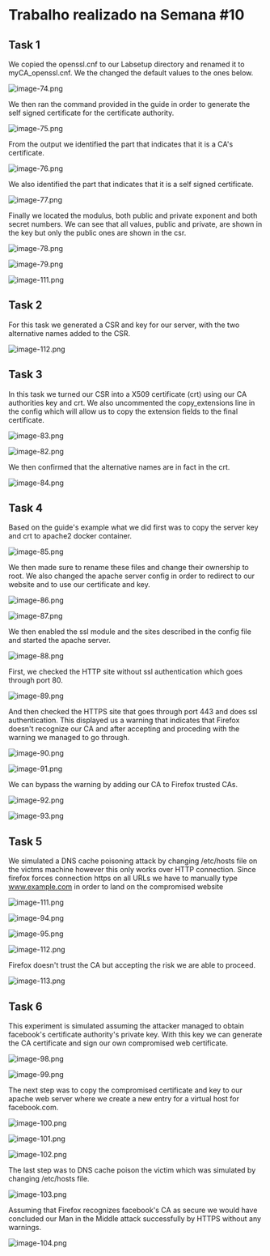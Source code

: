 # Trabalho realizado na Semana #10

## Task 1

We copied the openssl.cnf to our Labsetup directory and renamed it to myCA_openssl.cnf.
We the changed the default values to the ones below.

![image-74.png](./image-74.png)

We then ran the command provided in the guide in order to generate the self signed certificate for the certificate authority.

![image-75.png](./image-75.png)

From the output we identified the part that indicates that it is a CA's certificate.

![image-76.png](./image-76.png)

We also identified the part that indicates that it is a self signed certificate.

![image-77.png](./image-77.png)

Finally we located the modulus, both public and private exponent and both secret numbers.
We can see that all values, public and private, are shown in the key but only the public ones are shown in the csr.

![image-78.png](./image-78.png)

![image-79.png](./image-79.png)

![image-111.png](./image-111.png)

## Task 2

For this task we generated a CSR and key for our server, with the two alternative names added to the CSR.

![image-112.png](./image-112.png)

## Task 3

In this task we turned our CSR into a X509 certificate (crt) using our CA authorities key and crt.
We also uncommented the copy_extensions line in the config which will allow us to copy the extension fields to the final certificate.

![image-83.png](./image-83.png)

![image-82.png](./image-82.png)

We then confirmed that the alternative names are in fact in the crt.

![image-84.png](./image-84.png)

## Task 4

Based on the guide's example what we did first was to copy the server key and crt to apache2 docker container.

![image-85.png](./image-85.png)

We then made sure to rename these files and change their ownership to root. We also changed the apache server config in order to redirect to our website and to use our certificate and key.

![image-86.png](./image-86.png)

![image-87.png](./image-87.png)

We then enabled the ssl module and the sites described in the config file and started the apache server.

![image-88.png](./image-88.png)

First, we checked the HTTP site without ssl authentication which goes through port 80.

![image-89.png](./image-89.png)

And then checked the HTTPS site that goes through port 443 and does ssl authentication. This displayed us a warning that indicates that Firefox doesn't recognize our CA and after accepting and proceding with the warning we managed to go through.

![image-90.png](./image-90.png)

![image-91.png](./image-91.png)

We can bypass the warning by adding our CA to Firefox trusted CAs.

![image-92.png](./image-92.png)

![image-93.png](./image-93.png)

## Task 5

We simulated a DNS cache poisoning attack by changing /etc/hosts file on the victms machine however this only works over HTTP connection. Since firefox forces connection https on all URLs we have to manually type www.example.com in order to land on the compromised website

![image-111.png](./image-111.png)

![image-94.png](./image-94.png)

![image-95.png](./image-95.png)

![image-112.png](./image-112.png)

Firefox doesn't trust the CA but accepting the risk we are able to proceed.

![image-113.png](./image-113.png)

## Task 6

This experiment is simulated assuming the attacker managed to obtain facebook's certificate authority's private key. With this key we can generate the CA certificate and sign our own compromised web certificate.

![image-98.png](./image-98.png)

![image-99.png](./image-99.png)

The next step was to copy the compromised certificate and key to our apache web server where we create a new entry for a virtual host for facebook.com.

![image-100.png](./image-100.png)

![image-101.png](./image-101.png)

![image-102.png](./image-102.png)

The last step was to DNS cache poison the victim which was simulated by changing /etc/hosts file.

![image-103.png](./image-103.png)

Assuming that Firefox recognizes facebook's CA as secure we would have concluded our Man in the Middle attack successfully by HTTPS without any warnings.

![image-104.png](./image-104.png)



